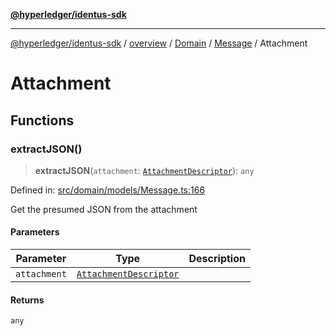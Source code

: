 [**@hyperledger/identus-sdk**](../../../../../../README.md)

***

[@hyperledger/identus-sdk](../../../../../../README.md) / [overview](../../../../../README.md) / [Domain](../../../README.md) / [Message](../README.md) / Attachment

# Attachment

## Functions

### extractJSON()

> **extractJSON**(`attachment`: [`AttachmentDescriptor`](../../../README.md#attachmentdescriptor)): `any`

Defined in: [src/domain/models/Message.ts:166](https://github.com/hyperledger-identus/sdk-ts/blob/4243600f6763168a55268042deaef84553d9c943/src/domain/models/Message.ts#L166)

Get the presumed JSON from the attachment

#### Parameters

| Parameter | Type | Description |
| ------ | ------ | ------ |
| `attachment` | [`AttachmentDescriptor`](../../../README.md#attachmentdescriptor) |  |

#### Returns

`any`
